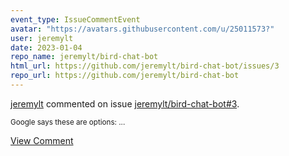 ```yaml
---
event_type: IssueCommentEvent
avatar: "https://avatars.githubusercontent.com/u/25011573?"
user: jeremylt
date: 2023-01-04
repo_name: jeremylt/bird-chat-bot
html_url: https://github.com/jeremylt/bird-chat-bot/issues/3
repo_url: https://github.com/jeremylt/bird-chat-bot
---
```


<a href='https://github.com/jeremylt' target='_blank'>jeremylt</a> commented on issue <a href='https://github.com/jeremylt/bird-chat-bot/issues/3' target='_blank'>jeremylt/bird-chat-bot#3</a>.

<small>Google says these are options:...</small>

<a href='https://github.com/jeremylt/bird-chat-bot/issues/3' target='_blank'>View Comment</a>